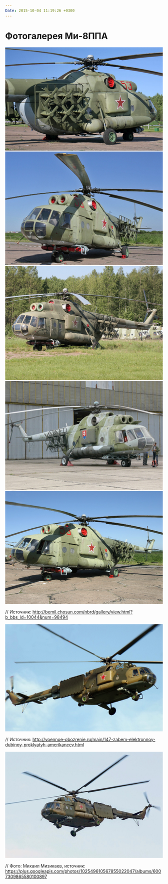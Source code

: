 ```yaml
---
Date: 2015-10-04 11:19:26 +0300
---
```


<style>
img {
	max-width: 100%;
}
</style>

# Фотогалерея Ми-8ППА

![](Mi-8PPA-Hip-K-01.jpg)
![](Mi-8PPA-Hip-K-02.jpg)
![](Mi-8PPA-Hip-K-03.jpg)
![](Mi-8PPA-Hip-K-04.jpg)
![](Mi-8PPA-Hip-K-05.jpg)

// Источник: http://bemil.chosun.com/nbrd/gallery/view.html?b_bbs_id=10044&num=98494

![](Mi-8PPA-Hip-K-06.jpg)

// Источник: http://voennoe-obozrenie.ru/main/147-zabem-elektronnoy-dubinoy-proklyatyh-amerikancev.html

![](Mi-8PPA-Hip-K-07.jpg)

// Фото: Михаил Мизикаев, источник: https://plus.googleapis.com/photos/102549610567855022047/albums/6007309865580100897


